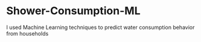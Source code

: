 # Shower-Consumption-ML

I used Machine Learning techniques to predict water consumption behavior from households
